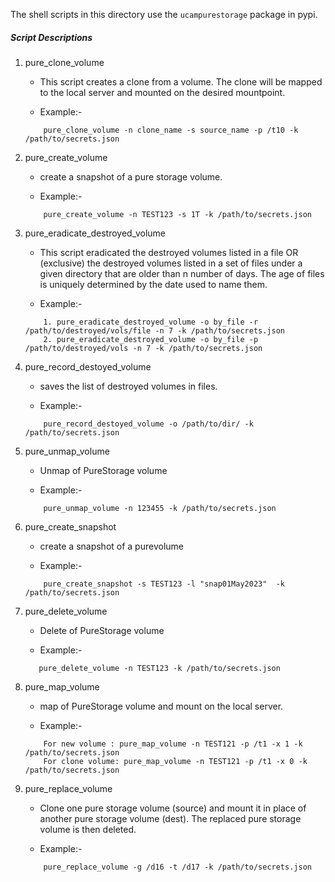 The shell scripts in this directory use the `ucampurestorage` package in pypi.


##### Script Descriptions

1. pure_clone_volume

    - This script creates a clone from a volume. The clone will be mapped to the local server and mounted on the desired mountpoint.

    - Example:-
    ```
        pure_clone_volume -n clone_name -s source_name -p /t10 -k /path/to/secrets.json
    ```

2. pure_create_volume

    - create a snapshot of a pure storage volume.

    - Example:-
    ```
        pure_create_volume -n TEST123 -s 1T -k /path/to/secrets.json
    ```

3. pure_eradicate_destroyed_volume

    - This script eradicated the destroyed volumes listed in a file OR (exclusive) the destroyed volumes listed in a set of files under a given directory that are older than n number of days. The age of files is uniquely determined by the date used to name them.

    - Example:-
    ```
        1. pure_eradicate_destroyed_volume -o by_file -r /path/to/destroyed/vols/file -n 7 -k /path/to/secrets.json
        2. pure_eradicate_destroyed_volume -o by_file -p /path/to/destroyed/vols -n 7 -k /path/to/secrets.json
    ```

4. pure_record_destoyed_volume
    - saves the list of destroyed volumes in files.

    - Example:-
    ```
        pure_record_destoyed_volume -o /path/to/dir/ -k /path/to/secrets.json
    ```


5. pure_unmap_volume

    - Unmap of PureStorage volume

    - Example:-
    ```
        pure_unmap_volume -n 123455 -k /path/to/secrets.json
    ```


6. pure_create_snapshot

    - create a snapshot of a purevolume
    
    - Example:-
    ```
        pure_create_snapshot -s TEST123 -l "snap01May2023"  -k /path/to/secrets.json
    ```

7. pure_delete_volume

    - Delete of PureStorage volume

    - Example:-
     ```
        pure_delete_volume -n TEST123 -k /path/to/secrets.json
    ```

8. pure_map_volume

    - map of PureStorage volume and mount on the local server.

    - Example:-
    ```
        For new volume : pure_map_volume -n TEST121 -p /t1 -x 1 -k /path/to/secrets.json
        For clone volume: pure_map_volume -n TEST121 -p /t1 -x 0 -k /path/to/secrets.json
    ```

9. pure_replace_volume 

    - Clone one pure storage volume (source) and mount it in place of another pure storage volume (dest). The replaced pure storage volume is then deleted.

    - Example:-
    ```
        pure_replace_volume -g /d16 -t /d17 -k /path/to/secrets.json
    ```
